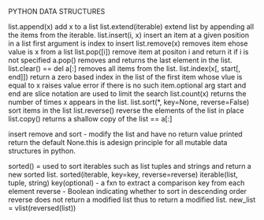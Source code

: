PYTHON DATA STRUCTURES

list.append(x) add x to a list
list.extend(iterable) extend list  by appending all the items from the iterable.
list.insert(i, x) insert an item at a given position in a list first argument is index to insert
list.remove(x) removes item ehose value is x from a list
list.pop([i]) remove item at positon i and return it if i is not specified a.pop() removes and returns the last element in the list.
list.clear() == del a[:] removes all items from the list.
list.index(x[, start[, end]]) return a zero based index in the list of the first item whose vlue is equal to x raises value error if there is no such item.optional arg start and end are slice notation are used to limit the search 
list.count(x) returns the number of times x appears in the list.
list.sort(*, key=None, reverse=False) sort items in the list
list.reverse() reverse the elements of the list in place
list.copy() returns a shallow copy of the list == a[:]

insert remove and sort - modify the list and have no return value printed return the default None.this is adesign principle for all mutable data structures in python.

sorted() = used to sort iterables such as list tuples and strings and return a new sorted list.
sorted(iterable, key=key, reverse=reverse)
iterable(list, tuple, string)
key(optional) - a fxn to extract a comparison key from each element
reverse - Boolean indicating whether to sort in descending order
reverse does not return a modified list thus to return a modified list. new_list = vlist(reversed(list))
